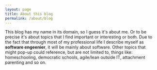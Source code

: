 ```yaml
---
layout: page
title: About this blog
permalink: /about/blog
---
```


This blog has my name in its domain, so I guess it's about me. Or to be precise it's about topics that I find important or interesting or both.
Due to the fact that through most of my professional life I describe myself as **software engeenier**, it will be mainly about software. 
Other topics that might pop-up could reference, but are not limited to, things like: homeschooling, democratic schools, agile/lean outside IT, attachment parenting and so on.
  